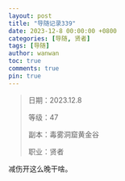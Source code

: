 ```yaml
---
layout: post
title: "导随记录339"
date: 2023-12-8 00:00:00 +0800
categories: [导随, 贤者]
tags: [导随]
author: wanwan
toc: true
comments: true
pin: true
---
```

> 日期：2023.12.8
>
> 等级：47
>
> 副本：毒雾洞窟黄金谷
>
> 职业：贤者

减伤开这么晚干啥。